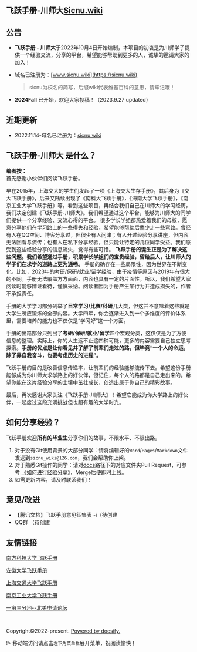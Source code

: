 ## 飞跃手册-川师大[Sicnu.wiki](https://www.sicnu.wiki)

## 公告

- **飞跃手册 - 川师大**于2022年10月4日开始编制，本项目的初衷是为川师学子提供一个经验交流，分享的平台，希望能够帮助到更多的人，诚挚的邀请大家的加入！
- 域名已注册为：[www.sicnu.wiki](https://sicnu.wiki)   
   >sicnu为校名的简写，后缀wiki代表维基百科的意思，请牢记哦！

- **2024Fall** 已开始，欢迎大家投稿！（2023.9.27 updated）

## 近期更新
- 2022.11.14-域名已注册为：[sicnu.wiki](https://sicnu.wiki)


## 飞跃手册-川师大 是什么？
**编者按：**<br>
首先感谢小伙伴们阅读飞跃手册。

早在2015年，上海交大的学生们发起了一项《上海交大生存手册》，其后身为《交大飞跃手册》，后来又陆续出现了《南科大飞跃手册》，《海南大学飞跃手册》，《南京工业大学飞跃手册》等。看到这些项目，再结合我们自己在川师大的学习经历，我们决定创建《飞跃手册-川师大》。我们希望通过这个平台，能够为川师大的同学们提供一个分享经验、交流心得的平台。
很多学长学姐都热爱着我们的母校，愿意分享他们在学习路上的一些得失和经验，希望能够帮助后辈少走一些弯路。曾经有人在QQ空间、博客分享过，但很少有人问津；有人开过经验分享讲座，但内容无法回看与流传；也有人在私下分享经验，但只能让特定的几位同学受益。我们感受到这些经验分享的信息流失，觉得有些可惜。
**飞跃手册的诞生正是为了解决这些问题。我们希望通过手册，积累学长学姐们的宝贵经验，留给后人，让川师大的学子们在求学的道路上更为通畅。**
手册的确存在一些局限性，因为世界在不断变化。比如，2023年的考研/保研/就业/留学经验，由于疫情等原因与2019年有很大的不同。手册无法覆盖方方面面，内容也具有一定的片面性。所以，我们希望大家阅读时能够辩证看待，谨慎采纳。阅读者因为手册产生某行为并造成损失的，作者不承担责任。

手册的大学学习部分列举了**日常学习/比赛/科研**几大类，但这并不意味着这些就是大学生所应锻炼的全部内容。大学四年，你会逐渐进入到一个多维度的评价体系里，需要培养的能力也不仅仅是“学习好”这一个方面。

手册的出路部分只列出了**考研/保研/就业/留学**四个宏观分类，这仅仅是为了方便信息的整理。实际上，你的人生远不止这四种可能，更多的内容需要自己独立思考探索。**手册的优点是让你看见并了解了前辈们走过的路，但毕竟“一个人的命运，除了靠自我奋斗，也要考虑历史的进程”。**

飞跃手册的目的是改善信息传递率，让前辈们的经验能够流传下去。希望这份手册能够成为你川师大求学路上的好伙伴，但记住，每个人的路都是自己走出来的。希望你能在这片经验分享的土壤中茁壮成长，创造出属于你自己的精彩故事。

最后，再次感谢大家关注《飞跃手册-川师大》！希望它能成为你大学路上的好伙伴，一起度过这段充满挑战但也超有趣的大学时光。


## 如何分享经验？
飞跃手册欢迎**所有的毕业生**分享你们的故事，不限水平、不限出路。

1. 对于没有Git使用背景的大部分同学：请将编辑好的`Word`/`Pages`/`Markdown`文件发送到`sicnu_wiki@126.com`，我们会帮助你上架。
2. 对于熟悉Git操作的同学：请对[docs](https://github.com/SICNU-Application/wiki-SICNU/tree/master/docs)路径下的对应文件夹Pull Request，可参考 [《如何进行经验分享》](preface\Sharing_experience.md)，Merge后便即时上线。
3. 如需更新内容，请及时联系我们！

## 意见/改进

- 【腾讯文档】飞跃手册意见征集表 -i（待创建
- QQ群 （待创建

## 友情链接

[南方科技大学飞跃手册](https://sustech-application.com/#/?id=%e5%8d%97%e6%96%b9%e7%a7%91%e6%8a%80%e5%a4%a7%e5%ad%a6%e9%a3%9e%e8%b7%83%e6%89%8b%e5%86%8c)

[安徽大学飞跃手册](https://www.ahu.wiki/#/)

[上海交通大学飞跃手册](https://survivesjtu.github.io/SJTU-Application/#/)

[南京工业大学飞跃手册](https://github.com/yaoshun123/FLY_NJTech)

[一亩三分地--北美申请论坛](http://www.1point3acres.com/)

<br>

<!-- <span id="sitetime"></span><br> -->
<span>Copyright©2022-present.</span>
<span>[Powered by docsify.](https://github.com/docsifyjs/docsify)</span>
<br>


!> 移动端访问请点击`左下角菜单栏`展开菜单，祝阅读愉快！
<br>
<!-- `手册搭建：https://www.ahu.wiki/#/%E4%BB%8E0%E5%88%B01%E5%88%9B%E5%BB%BA%E5%AE%89%E5%BE%BD%E5%A4%A7%E5%AD%A6%E9%A3%9E%E8%B7%83%E6%89%8B%E5%86%8C` -->

<!-- ## 贡献者 -->
<!-- https://contrib.rocks/preview?repo=angular%2Fangular-ja 
Generate an image of contributors to keep your README.md in sync.
-->
<!-- <a href="https://github.com/orgs/SICNU-Application/people">
  <br><img src="https://contributors-img.web.app/image?repo=SUSTech-Application/SUSTechapplication" />
</a> -->
